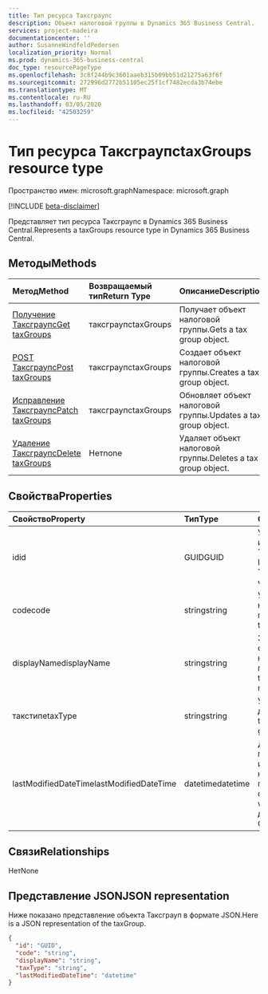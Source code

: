 ```yaml
---
title: Тип ресурса Таксграупс
description: Объект налоговой группы в Dynamics 365 Business Central.
services: project-madeira
documentationcenter: ''
author: SusanneWindfeldPedersen
localization_priority: Normal
ms.prod: dynamics-365-business-central
doc_type: resourcePageType
ms.openlocfilehash: 3c8f244b9c3601aaeb315b09bb51d21275a63f6f
ms.sourcegitcommit: 272996d2772b51105ec25f1cf7482ecda3b74ebe
ms.translationtype: MT
ms.contentlocale: ru-RU
ms.lasthandoff: 03/05/2020
ms.locfileid: "42503259"
---
```

# <a name="taxgroups-resource-type"></a><span data-ttu-id="4edb5-103">Тип ресурса Таксграупс</span><span class="sxs-lookup"><span data-stu-id="4edb5-103">taxGroups resource type</span></span>

<span data-ttu-id="4edb5-104">Пространство имен: microsoft.graph</span><span class="sxs-lookup"><span data-stu-id="4edb5-104">Namespace: microsoft.graph</span></span>

[!INCLUDE [beta-disclaimer](../../includes/beta-disclaimer.md)]

<span data-ttu-id="4edb5-105">Представляет тип ресурса Таксграупс в Dynamics 365 Business Central.</span><span class="sxs-lookup"><span data-stu-id="4edb5-105">Represents a taxGroups resource type in Dynamics 365 Business Central.</span></span>

## <a name="methods"></a><span data-ttu-id="4edb5-106">Методы</span><span class="sxs-lookup"><span data-stu-id="4edb5-106">Methods</span></span>
| <span data-ttu-id="4edb5-107">Метод</span><span class="sxs-lookup"><span data-stu-id="4edb5-107">Method</span></span>       | <span data-ttu-id="4edb5-108">Возвращаемый тип</span><span class="sxs-lookup"><span data-stu-id="4edb5-108">Return Type</span></span>  |<span data-ttu-id="4edb5-109">Описание</span><span class="sxs-lookup"><span data-stu-id="4edb5-109">Description</span></span>|
|:---------------|:--------|:----------|
|[<span data-ttu-id="4edb5-110">Получение Таксграупс</span><span class="sxs-lookup"><span data-stu-id="4edb5-110">Get taxGroups</span></span>](../api/dynamics-taxgroups-get.md)|<span data-ttu-id="4edb5-111">таксграупс</span><span class="sxs-lookup"><span data-stu-id="4edb5-111">taxGroups</span></span>|<span data-ttu-id="4edb5-112">Получает объект налоговой группы.</span><span class="sxs-lookup"><span data-stu-id="4edb5-112">Gets a tax group object.</span></span>|
|[<span data-ttu-id="4edb5-113">POST Таксграупс</span><span class="sxs-lookup"><span data-stu-id="4edb5-113">Post taxGroups</span></span>](../api/dynamics-create-taxgroups.md)|<span data-ttu-id="4edb5-114">таксграупс</span><span class="sxs-lookup"><span data-stu-id="4edb5-114">taxGroups</span></span>|<span data-ttu-id="4edb5-115">Создает объект налоговой группы.</span><span class="sxs-lookup"><span data-stu-id="4edb5-115">Creates a tax group object.</span></span>|
|[<span data-ttu-id="4edb5-116">Исправление Таксграупс</span><span class="sxs-lookup"><span data-stu-id="4edb5-116">Patch taxGroups</span></span>](../api/dynamics-taxgroups-update.md)|<span data-ttu-id="4edb5-117">таксграупс</span><span class="sxs-lookup"><span data-stu-id="4edb5-117">taxGroups</span></span>|<span data-ttu-id="4edb5-118">Обновляет объект налоговой группы.</span><span class="sxs-lookup"><span data-stu-id="4edb5-118">Updates a tax group object.</span></span>|
|[<span data-ttu-id="4edb5-119">Удаление Таксграупс</span><span class="sxs-lookup"><span data-stu-id="4edb5-119">Delete taxGroups</span></span>](../api/dynamics-taxgroups-delete.md)|<span data-ttu-id="4edb5-120">Нет</span><span class="sxs-lookup"><span data-stu-id="4edb5-120">none</span></span>|<span data-ttu-id="4edb5-121">Удаляет объект налоговой группы.</span><span class="sxs-lookup"><span data-stu-id="4edb5-121">Deletes a tax group object.</span></span>|

## <a name="properties"></a><span data-ttu-id="4edb5-122">Свойства</span><span class="sxs-lookup"><span data-stu-id="4edb5-122">Properties</span></span>
| <span data-ttu-id="4edb5-123">Свойство</span><span class="sxs-lookup"><span data-stu-id="4edb5-123">Property</span></span>     | <span data-ttu-id="4edb5-124">Тип</span><span class="sxs-lookup"><span data-stu-id="4edb5-124">Type</span></span>   |<span data-ttu-id="4edb5-125">Описание</span><span class="sxs-lookup"><span data-stu-id="4edb5-125">Description</span></span>|
|:---------------|:--------|:----------|
|<span data-ttu-id="4edb5-126">id</span><span class="sxs-lookup"><span data-stu-id="4edb5-126">id</span></span>|<span data-ttu-id="4edb5-127">GUID</span><span class="sxs-lookup"><span data-stu-id="4edb5-127">GUID</span></span>|<span data-ttu-id="4edb5-128">Уникальный идентификатор Таксграуп.</span><span class="sxs-lookup"><span data-stu-id="4edb5-128">The unique ID of the taxGroup.</span></span> <span data-ttu-id="4edb5-129">Только для чтения.</span><span class="sxs-lookup"><span data-stu-id="4edb5-129">Read-Only.</span></span>|
|<span data-ttu-id="4edb5-130">code</span><span class="sxs-lookup"><span data-stu-id="4edb5-130">code</span></span>|<span data-ttu-id="4edb5-131">string</span><span class="sxs-lookup"><span data-stu-id="4edb5-131">string</span></span>|<span data-ttu-id="4edb5-132">Указывает налоговую группу.</span><span class="sxs-lookup"><span data-stu-id="4edb5-132">Specifies the tax group.</span></span>|
|<span data-ttu-id="4edb5-133">displayName</span><span class="sxs-lookup"><span data-stu-id="4edb5-133">displayName</span></span>|<span data-ttu-id="4edb5-134">string</span><span class="sxs-lookup"><span data-stu-id="4edb5-134">string</span></span>|<span data-ttu-id="4edb5-135">Задает отображаемое имя налоговой группы.</span><span class="sxs-lookup"><span data-stu-id="4edb5-135">Specifies the tax group display name.</span></span>|
|<span data-ttu-id="4edb5-136">такстипе</span><span class="sxs-lookup"><span data-stu-id="4edb5-136">taxType</span></span>|<span data-ttu-id="4edb5-137">string</span><span class="sxs-lookup"><span data-stu-id="4edb5-137">string</span></span>|<span data-ttu-id="4edb5-138">Указывает тип налога для группы.</span><span class="sxs-lookup"><span data-stu-id="4edb5-138">Specifies the tax type for the group.</span></span>|
|<span data-ttu-id="4edb5-139">lastModifiedDateTime</span><span class="sxs-lookup"><span data-stu-id="4edb5-139">lastModifiedDateTime</span></span>|<span data-ttu-id="4edb5-140">datetime</span><span class="sxs-lookup"><span data-stu-id="4edb5-140">datetime</span></span>|<span data-ttu-id="4edb5-141">Дата и время последнего изменения налоговой группы.</span><span class="sxs-lookup"><span data-stu-id="4edb5-141">The last datetime the tax group was modified.</span></span> <span data-ttu-id="4edb5-142">Только для чтения.</span><span class="sxs-lookup"><span data-stu-id="4edb5-142">Read-Only.</span></span>|  


## <a name="relationships"></a><span data-ttu-id="4edb5-143">Связи</span><span class="sxs-lookup"><span data-stu-id="4edb5-143">Relationships</span></span>
<span data-ttu-id="4edb5-144">Нет</span><span class="sxs-lookup"><span data-stu-id="4edb5-144">None</span></span>

## <a name="json-representation"></a><span data-ttu-id="4edb5-145">Представление JSON</span><span class="sxs-lookup"><span data-stu-id="4edb5-145">JSON representation</span></span>

<span data-ttu-id="4edb5-146">Ниже показано представление объекта Таксграуп в формате JSON.</span><span class="sxs-lookup"><span data-stu-id="4edb5-146">Here is a JSON representation of the taxGroup.</span></span>

```json
{
  "id": "GUID",
  "code": "string",
  "displayName": "string",
  "taxType": "string",
  "lastModifiedDateTime": "datetime"
}

```


